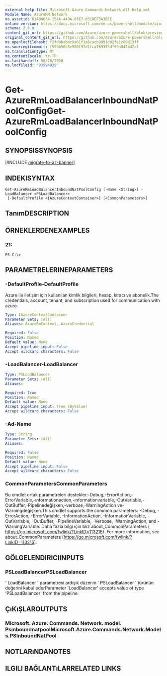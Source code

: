 ```yaml
---
external help file: Microsoft.Azure.Commands.Network.dll-Help.xml
Module Name: AzureRM.Network
ms.assetid: 614B0634-154A-449A-83E7-051DEF5A3BEE
online version: https://docs.microsoft.com/en-us/powershell/module/azurerm.network/get-azurermloadbalancerinboundnatpoolconfig
schema: 2.0.0
content_git_url: https://github.com/Azure/azure-powershell/blob/preview/src/ResourceManager/Network/Commands.Network/help/Get-AzureRmLoadBalancerInboundNatPoolConfig.md
original_content_git_url: https://github.com/Azure/azure-powershell/blob/preview/src/ResourceManager/Network/Commands.Network/help/Get-AzureRmLoadBalancerInboundNatPoolConfig.md
ms.openlocfilehash: f2fd08abbc9a01f1a6cacb9891d82fe1c89d13ff
ms.sourcegitcommit: f599b50d5e980197d1fca769378df90a842b42a1
ms.translationtype: MT
ms.contentlocale: tr-TR
ms.lasthandoff: 08/20/2020
ms.locfileid: "93594939"
---
```

# <span data-ttu-id="2a37f-101">Get-AzureRmLoadBalancerInboundNatPoolConfig</span><span class="sxs-lookup"><span data-stu-id="2a37f-101">Get-AzureRmLoadBalancerInboundNatPoolConfig</span></span>

## <span data-ttu-id="2a37f-102">SYNOPSIS</span><span class="sxs-lookup"><span data-stu-id="2a37f-102">SYNOPSIS</span></span>

[!INCLUDE [migrate-to-az-banner](../../includes/migrate-to-az-banner.md)]

## <span data-ttu-id="2a37f-103">INDEKI</span><span class="sxs-lookup"><span data-stu-id="2a37f-103">SYNTAX</span></span>

```
Get-AzureRmLoadBalancerInboundNatPoolConfig [-Name <String>] -LoadBalancer <PSLoadBalancer>
 [-DefaultProfile <IAzureContextContainer>] [<CommonParameters>]
```

## <span data-ttu-id="2a37f-104">Tanım</span><span class="sxs-lookup"><span data-stu-id="2a37f-104">DESCRIPTION</span></span>

## <span data-ttu-id="2a37f-105">ÖRNEKLERDEN</span><span class="sxs-lookup"><span data-stu-id="2a37f-105">EXAMPLES</span></span>

### <span data-ttu-id="2a37f-106">2</span><span class="sxs-lookup"><span data-stu-id="2a37f-106">1:</span></span>
```
PS C:\>
```

## <span data-ttu-id="2a37f-107">PARAMETRELERINE</span><span class="sxs-lookup"><span data-stu-id="2a37f-107">PARAMETERS</span></span>

### <span data-ttu-id="2a37f-108">-DefaultProfile</span><span class="sxs-lookup"><span data-stu-id="2a37f-108">-DefaultProfile</span></span>
<span data-ttu-id="2a37f-109">Azure ile iletişim için kullanılan kimlik bilgileri, hesap, kiracı ve abonelik.</span><span class="sxs-lookup"><span data-stu-id="2a37f-109">The credentials, account, tenant, and subscription used for communication with azure.</span></span>

```yaml
Type: IAzureContextContainer
Parameter Sets: (All)
Aliases: AzureRmContext, AzureCredential

Required: False
Position: Named
Default value: None
Accept pipeline input: False
Accept wildcard characters: False
```

### <span data-ttu-id="2a37f-110">-LoadBalancer</span><span class="sxs-lookup"><span data-stu-id="2a37f-110">-LoadBalancer</span></span>
```yaml
Type: PSLoadBalancer
Parameter Sets: (All)
Aliases: 

Required: True
Position: Named
Default value: None
Accept pipeline input: True (ByValue)
Accept wildcard characters: False
```

### <span data-ttu-id="2a37f-111">-Ad</span><span class="sxs-lookup"><span data-stu-id="2a37f-111">-Name</span></span>
```yaml
Type: String
Parameter Sets: (All)
Aliases: 

Required: False
Position: Named
Default value: None
Accept pipeline input: False
Accept wildcard characters: False
```

### <span data-ttu-id="2a37f-112">CommonParameters</span><span class="sxs-lookup"><span data-stu-id="2a37f-112">CommonParameters</span></span>
<span data-ttu-id="2a37f-113">Bu cmdlet ortak parametreleri destekler:-Debug,-ErrorAction,-ErrorVariable,-ınformationaction,-ınformationvariable,-OutVariable,-OutBuffer,-Pipelinedeğişken,-verbose,-WarningAction ve-Warningdeğişken.</span><span class="sxs-lookup"><span data-stu-id="2a37f-113">This cmdlet supports the common parameters: -Debug, -ErrorAction, -ErrorVariable, -InformationAction, -InformationVariable, -OutVariable, -OutBuffer, -PipelineVariable, -Verbose, -WarningAction, and -WarningVariable.</span></span> <span data-ttu-id="2a37f-114">Daha fazla bilgi için bkz about_CommonParameters ( https://go.microsoft.com/fwlink/?LinkID=113216) .</span><span class="sxs-lookup"><span data-stu-id="2a37f-114">For more information, see about_CommonParameters (https://go.microsoft.com/fwlink/?LinkID=113216).</span></span>

## <span data-ttu-id="2a37f-115">GÖLGELENDIRICI</span><span class="sxs-lookup"><span data-stu-id="2a37f-115">INPUTS</span></span>

### <span data-ttu-id="2a37f-116">PSLoadBalancer</span><span class="sxs-lookup"><span data-stu-id="2a37f-116">PSLoadBalancer</span></span>
<span data-ttu-id="2a37f-117">' LoadBalancer ' parametresi ardışık düzenin ' PSLoadBalancer ' türünün değerini kabul eder</span><span class="sxs-lookup"><span data-stu-id="2a37f-117">Parameter 'LoadBalancer' accepts value of type 'PSLoadBalancer' from the pipeline</span></span>

## <span data-ttu-id="2a37f-118">ÇıKıŞLAR</span><span class="sxs-lookup"><span data-stu-id="2a37f-118">OUTPUTS</span></span>

### <span data-ttu-id="2a37f-119">Microsoft. Azure. Commands. Network. model. Psınboundnatpool</span><span class="sxs-lookup"><span data-stu-id="2a37f-119">Microsoft.Azure.Commands.Network.Models.PSInboundNatPool</span></span>

## <span data-ttu-id="2a37f-120">NOTLARıNDA</span><span class="sxs-lookup"><span data-stu-id="2a37f-120">NOTES</span></span>

## <span data-ttu-id="2a37f-121">ILGILI BAĞLANTıLAR</span><span class="sxs-lookup"><span data-stu-id="2a37f-121">RELATED LINKS</span></span>

